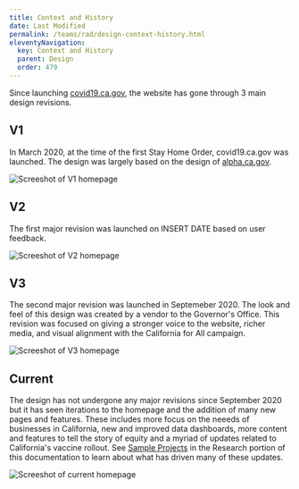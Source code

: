 ```yaml
---
title: Context and History
date: Last Modified 
permalink: /teams/rad/design-context-history.html
eleventyNavigation:
  key: Context and History
  parent: Design
  order: 479
---
```

Since launching [covid19.ca.gov](https://covid19.ca.gov/), the website has gone through 3 main design revisions.

## V1
In March 2020, at the time of the first Stay Home Order, covid19.ca.gov was launched. The design was largely based on the design of [alpha.ca.gov](https://www.alpha.ca.gov/).

![Screeshot of V1 homepage](https://cagov.github.io/covid19.ca.gov-site-eng-playbook/content/images/website-design-01.png)

## V2
The first major revision was launched on INSERT DATE based on user feedback.

![Screeshot of V2 homepage](https://cagov.github.io/covid19.ca.gov-site-eng-playbook/content/images/website-design-02.png)

## V3
The second major revision was launched in Septemeber 2020. The look and feel of this design was created by a vendor to the Governor's Office. This revision was focused on giving a stronger voice to the website, richer media, and visual alignment with the California for All campaign.

![Screeshot of V3 homepage](https://cagov.github.io/covid19.ca.gov-site-eng-playbook/content/images/website-design-03.png)


## Current
The design has not undergone any major revisions since September 2020 but it has seen iterations to the homepage and the addition of many new pages and features. These includes more focus on the neeeds of businesses in California, new and improved data dashboards, more content and features to tell the story of equity and a myriad of updates related to California's vaccine rollout. See [Sample Projects](https://teamdocs.covid19.ca.gov/teams/rad/research-sample-projects.html) in the Research portion of this documentation to learn about what has driven many of these updates.

![Screeshot of current homepage](https://cagov.github.io/covid19.ca.gov-site-eng-playbook/content/images/website-design-04.png)


